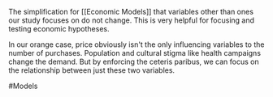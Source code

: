 The simplification for [[Economic Models]] that variables other than ones our study focuses on do not change. This is very helpful for focusing and testing economic hypotheses.

In our orange case, price obviously isn't the only influencing variables to the number of purchases. Population and cultural stigma like health campaigns change the demand. But by enforcing the ceteris paribus, we can focus on the relationship between just these two variables.

#Models 